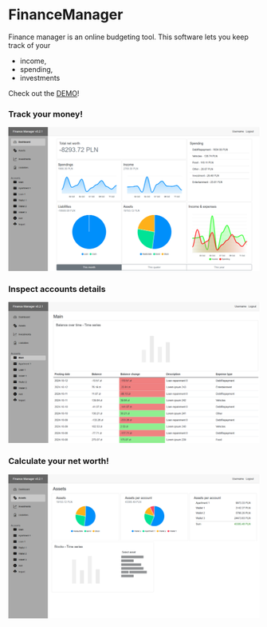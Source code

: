# FinanceManager

Finance manager is an online budgeting tool. This software lets you keep track of your

 - income,
 - spending,
 - investments

 Check out the [DEMO](https://avresial.github.io/FinanceManager/)!

### Track your money!
![dashboard](ReadmeElements/Imgs/Dashboard.png)

### Inspect accounts details

![dashboard](ReadmeElements/Imgs/AccountDetails.png)

### Calculate your net worth!

![dashboard](ReadmeElements/Imgs/Assets.png)


